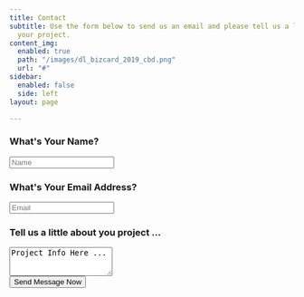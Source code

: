```yaml
---
title: Contact
subtitle: Use the form below to send us an email and please tell us a little about
  your project.
content_img:
  enabled: true
  path: "/images/dl_bizcard_2019_cbd.png"
  url: "#"
sidebar:
  enabled: false
  side: left
layout: page

---
```

<form method="post" netlify>
<h3>What's Your Name?</h3>
<input type="text" id="name" name="name" placeholder="Name"/>
<br>
<h3>What's Your Email Address?</h3>
<input type="text" id="email" name="email" placeholder="Email"/>
<br>
<h3>Tell us a little about you project ...</h3>
<textarea rows="3" col="100%">Project Info Here ...</textarea>
<br>
<input name="submit" type="submit" value="Send Message Now">

</form>